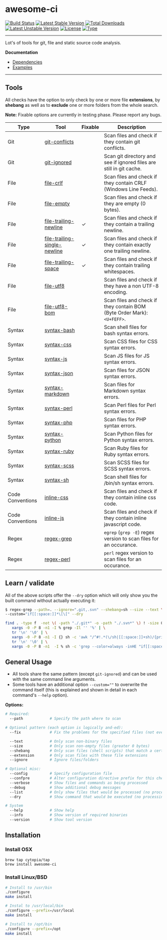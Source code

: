 # awesome-ci

[![Build Status](https://travis-ci.org/cytopia/awesome-ci.svg?branch=master)](https://travis-ci.org/cytopia/awesome-ci)
[![Latest Stable Version](https://poser.pugx.org/cytopia/awesome-ci/v/stable)](https://packagist.org/packages/cytopia/awesome-ci) [![Total Downloads](https://poser.pugx.org/cytopia/awesome-ci/downloads)](https://packagist.org/packages/cytopia/awesome-ci) [![Latest Unstable Version](https://poser.pugx.org/cytopia/awesome-ci/v/unstable)](https://packagist.org/packages/cytopia/awesome-ci) [![License](https://poser.pugx.org/cytopia/awesome-ci/license)](http://opensource.org/licenses/MIT)
[![Type](https://img.shields.io/badge/type-bash-red.svg)](https://en.wikipedia.org/wiki/Bash_%28Unix_shell%29)

---

Lot's of tools for git, file and static source code analysis.

**Documentation**

* [Dependencies](dependencies/)
* [Examples](EXAMPLES.md)

---

## Tools

All checks have the option to only check by one or more file **extensions**, by **shebang** as well as to **exclude** one or more folders from the whole search.

**Note:** Fixable options are currently in testing phase. Please report any bugs.


| Type | Tool | Fixable | Description |
|------|------|---------|-------------|
| Git | [git-conflicts](bin/git-conflicts) | | Scan files and check if they contain git conflicts. |
| Git | [git-ignored](bin/git-ignored) | | Scan git directory and see if ignored files are still in git cache. |
| File | [file-crlf](bin/file-crlf) | | Scan files and check if they contain CRLF (Windows Line Feeds). |
| File | [file-empty](bin/file-empty) | | Scan files and check if they are empty (0 bytes). |
| File | [file-trailing-newline](bin/file-trailing-newline) | ✓ | Scan files and check if they contain a trailing newline. |
| File | [file-trailing-single-newline](bin/file-trailing-single-newline) | ✓ | Scan files and check if they contain exactly one trailing newline. |
| File | [file-trailing-space](bin/file-trailing-space) | ✓ | Scan files and check if they contain trailing whitespaces. |
| File | [file-utf8](bin/file-utf8) | | Scan files and check if they have a non UTF-8 encoding. |
| File | [file-utf8-bom](bin/file-utf8-bom) | | Scan files and check if they contain BOM (Byte Order Mark): `<U+FEFF>`. |
| Syntax | [syntax-bash](bin/syntax-bash) | | Scan shell files for bash syntax errors. |
| Syntax | [syntax-css](bin/syntax-css) | | Scan CSS files for CSS syntax errors. |
| Syntax | [syntax-js](bin/syntax-js) | | Scan JS files for JS syntax errors. |
| Syntax | [syntax-json](bin/syntax-json) | | Scan files for JSON syntax errors. |
| Syntax | [syntax-markdown](bin/syntax-markdown) | | Scan files for Markdown syntax errors. |
| Syntax | [syntax-perl](bin/syntax-perl) | | Scan Perl files for Perl syntax errors. |
| Syntax | [syntax-php](bin/syntax-php) | | Scan files for PHP syntax errors. |
| Syntax | [syntax-python](bin/syntax-python) | | Scan Python files for Python syntax errors. |
| Syntax | [syntax-ruby](bin/syntax-ruby) | | Scan Ruby files for Ruby syntax errors. |
| Syntax | [syntax-scss](bin/syntax-scss) | | Scan SCSS files for SCSS syntax errors. |
| Syntax | [syntax-sh](bin/syntax-sh) | | Scan shell files for /bin/sh syntax errors. |
| Code Conventions | [inline-css](bin/inline-css) | | Scan files and check if they contain inline css code. |
| Code Conventions | [inline-js](bin/inline-js) | | Scan files and check if they contain inline javascript code. |
| Regex | [regex-grep](bin/regex-grep) | | `egrep` (`grep -E`) regex version to scan files for an occurance. |
| Regex | [regex-perl](bin/regex-perl) | | `perl` regex version to scan files for an occurance. |

## Learn / validate

All of the above scripts offer the `--dry` option which will only show you the built command without actually executing it:
```bash
$ regex-grep --path=. --ignore=".git,.svn" --shebang=sh --size --text \
--custom="if[[:space:]]*\[\[" --dry

find . -type f  -not \( -path "./.git*" -o -path "./.svn*" \) ! -size 0 -print0 | \
   xargs -0 -P 8 -n1 -I % grep -Il '' '%' | \
   tr '\n' '\0' | \
   xargs -0 -P 8 -n1 -I {} sh -c 'awk "/^#!.*(\/sh|[[:space:]]+sh)/{print FILENAME}" "{}" || true' | \
   tr '\n' '\0' | \
   xargs -0 -P 8 -n1  -I % sh -c 'grep --color=always -inHE "if[[:space:]]*\[\[" "%" || true'
```

## General Usage

* All tools share the same pattern (except `git-ignored`) and can be used with the same command line arguments.
* Some tools have an additional option `--custom=""` to overwrite the command itself (this is explained and shown in detail in each command's `--help` option).

**Options:**

```bash
# Required:
  --path            # Specify the path where to scan

# Optional pattern (each option is logically and-ed):
  --fix             # Fix the problems for the specified files (not every check)

  --text            # Only scan non-binary files
  --size            # Only scan non-empty files (greater 0 bytes)
  --shebang         # Only scan files (shell scripts) that match a certain shebang
  --extension       # Only scan files with these file extensions
  --ignore          # Ignore files/folders

# Optional misc:
  --config          # Specify configuration file
  --confpre         # Alter configuration directive prefix for this check
  --verbose         # Show files and commands as being processed
  --debug           # Show additional debug messages
  --list            # Only show files that would be processed (no processing)
  --dry             # Show command that would be executed (no processing)

# System
  --help            # Show help
  --info            # Show version of required binaries
  --version         # Show tool version

```




## Installation

### Install OSX

```bash
brew tap cytopia/tap
brew install awesome-ci
```

### Install Linux/BSD

```bash
# Install to /usr/bin
./configure
make install

# Instal to /usr/local/bin
./configure --prefix=/usr/local
make install

# Install to /opt/bin
./configure --prefix=/opt
make install
```
